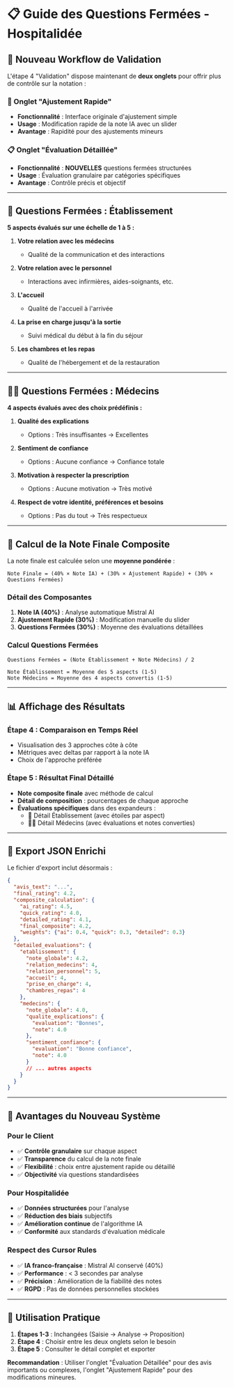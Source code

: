 # 📋 Guide des Questions Fermées - Hospitalidée

## 🎯 Nouveau Workflow de Validation

L'étape 4 "Validation" dispose maintenant de **deux onglets** pour offrir plus de contrôle sur la notation :

### 🎯 Onglet "Ajustement Rapide"
- **Fonctionnalité** : Interface originale d'ajustement simple
- **Usage** : Modification rapide de la note IA avec un slider
- **Avantage** : Rapidité pour des ajustements mineurs

### 📋 Onglet "Évaluation Détaillée" 
- **Fonctionnalité** : **NOUVELLES** questions fermées structurées
- **Usage** : Évaluation granulaire par catégories spécifiques
- **Avantage** : Contrôle précis et objectif

---

## 🏥 Questions Fermées : Établissement

**5 aspects évalués sur une échelle de 1 à 5 :**

1. **Votre relation avec les médecins**
   - Qualité de la communication et des interactions

2. **Votre relation avec le personnel**
   - Interactions avec infirmières, aides-soignants, etc.

3. **L'accueil**
   - Qualité de l'accueil à l'arrivée

4. **La prise en charge jusqu'à la sortie**
   - Suivi médical du début à la fin du séjour

5. **Les chambres et les repas**
   - Qualité de l'hébergement et de la restauration

---

## 👨‍⚕️ Questions Fermées : Médecins

**4 aspects évalués avec des choix prédéfinis :**

1. **Qualité des explications**
   - Options : Très insuffisantes → Excellentes

2. **Sentiment de confiance**
   - Options : Aucune confiance → Confiance totale

3. **Motivation à respecter la prescription**
   - Options : Aucune motivation → Très motivé

4. **Respect de votre identité, préférences et besoins**
   - Options : Pas du tout → Très respectueux

---

## 🔢 Calcul de la Note Finale Composite

La note finale est calculée selon une **moyenne pondérée** :

```
Note Finale = (40% × Note IA) + (30% × Ajustement Rapide) + (30% × Questions Fermées)
```

### Détail des Composantes

1. **Note IA (40%)** : Analyse automatique Mistral AI
2. **Ajustement Rapide (30%)** : Modification manuelle du slider
3. **Questions Fermées (30%)** : Moyenne des évaluations détaillées

### Calcul Questions Fermées
```
Questions Fermées = (Note Établissement + Note Médecins) / 2

Note Établissement = Moyenne des 5 aspects (1-5)
Note Médecins = Moyenne des 4 aspects convertis (1-5)
```

---

## 📊 Affichage des Résultats

### Étape 4 : Comparaison en Temps Réel
- Visualisation des 3 approches côte à côte
- Métriques avec deltas par rapport à la note IA
- Choix de l'approche préférée

### Étape 5 : Résultat Final Détaillé
- **Note composite finale** avec méthode de calcul
- **Détail de composition** : pourcentages de chaque approche
- **Évaluations spécifiques** dans des expandeurs :
  - 🏥 Détail Établissement (avec étoiles par aspect)
  - 👨‍⚕️ Détail Médecins (avec évaluations et notes converties)

---

## 💾 Export JSON Enrichi

Le fichier d'export inclut désormais :

```json
{
  "avis_text": "...",
  "final_rating": 4.2,
  "composite_calculation": {
    "ai_rating": 4.5,
    "quick_rating": 4.0,
    "detailed_rating": 4.1,
    "final_composite": 4.2,
    "weights": {"ai": 0.4, "quick": 0.3, "detailed": 0.3}
  },
  "detailed_evaluations": {
    "etablissement": {
      "note_globale": 4.2,
      "relation_medecins": 4,
      "relation_personnel": 5,
      "accueil": 4,
      "prise_en_charge": 4,
      "chambres_repas": 4
    },
    "medecins": {
      "note_globale": 4.0,
      "qualite_explications": {
        "evaluation": "Bonnes",
        "note": 4.0
      },
      "sentiment_confiance": {
        "evaluation": "Bonne confiance", 
        "note": 4.0
      }
      // ... autres aspects
    }
  }
}
```

---

## 🚀 Avantages du Nouveau Système

### Pour le Client
- ✅ **Contrôle granulaire** sur chaque aspect
- ✅ **Transparence** du calcul de la note finale
- ✅ **Flexibilité** : choix entre ajustement rapide ou détaillé
- ✅ **Objectivité** via questions standardisées

### Pour Hospitalidée
- ✅ **Données structurées** pour l'analyse
- ✅ **Réduction des biais** subjectifs
- ✅ **Amélioration continue** de l'algorithme IA
- ✅ **Conformité** aux standards d'évaluation médicale

### Respect des Cursor Rules
- ✅ **IA franco-française** : Mistral AI conservé (40%)
- ✅ **Performance** : < 3 secondes par analyse
- ✅ **Précision** : Amélioration de la fiabilité des notes
- ✅ **RGPD** : Pas de données personnelles stockées

---

## 🔧 Utilisation Pratique

1. **Étapes 1-3** : Inchangées (Saisie → Analyse → Proposition)
2. **Étape 4** : Choisir entre les deux onglets selon le besoin
3. **Étape 5** : Consulter le détail complet et exporter

**Recommandation** : Utiliser l'onglet "Évaluation Détaillée" pour des avis importants ou complexes, l'onglet "Ajustement Rapide" pour des modifications mineures. 